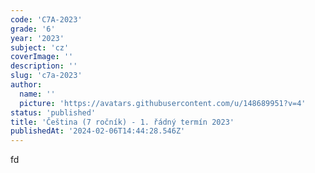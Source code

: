 ```yaml
---
code: 'C7A-2023'
grade: '6'
year: '2023'
subject: 'cz'
coverImage: ''
description: ''
slug: 'c7a-2023'
author:
  name: ''
  picture: 'https://avatars.githubusercontent.com/u/148689951?v=4'
status: 'published'
title: 'Čeština (7 ročník) - 1. řádný termín 2023'
publishedAt: '2024-02-06T14:44:28.546Z'
---
```


fd